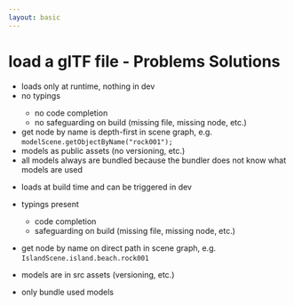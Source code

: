 ```yaml
---
layout: basic
---
```


# load a glTF file - Problems Solutions

<div class="absolute w-38 left-79 top-14" v-mark="{ at: 0, color: '#ab2657', type: 'underline' }"></div>
<div class="absolute w-38 left-79 top-15" v-mark="{ at: 0, color: '#ab2657', type: 'underline' }"></div>

<div class="text-gray-400">

- <mdi-code class="mr-2"/> loads only at runtime, nothing in dev
- <ant-design-frown-filled class="text-red-400" /> no typings
  - no code completion
  - no safeguarding on build (missing file, missing node, etc.)
- <ant-design-frown-filled class="text-red-400" /> get node by name is depth-first in scene graph, e.g. `modelScene.getObjectByName("rock001");`
- <ant-design-frown-filled class="text-red-400" /> models as public assets (no versioning, etc.)
- <ant-design-frown-filled class="text-red-400" /> all models always are bundled because the bundler does not know what models are used

</div>

<div class="absolute w-full top-24 bg-white" v-click>

- <mdi-code class="mr-2"/> loads at build time and can be triggered in dev

</div>

<div class="absolute w-full top-34 bg-white" v-click>

- <ant-design-smile-filled class="text-green-400" /> typings present
  - code completion
  - safeguarding on build (missing file, missing node, etc.)

</div>

<div class="absolute w-full top-64 bg-white" v-click>

- <ant-design-smile-filled class="text-green-400" /> get node by name on direct path in scene graph, e.g. `IslandScene.island.beach.rock001`

</div>

<div class="absolute w-full top-74 bg-white" v-click>

- <ant-design-smile-filled class="text-green-400" /> models are in src assets (versioning, etc.)

</div>

<div class="absolute w-full top-84 bg-white" v-click>

- <ant-design-smile-filled class="text-green-400" /> only bundle used models

</div>
